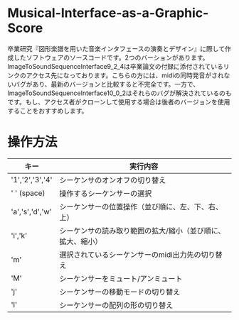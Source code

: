 # Musical-Interface-as-a-Graphic-Score

卒業研究『図形楽譜を用いた音楽インタフェースの演奏とデザイン』に際して作成したソフトウェアのソースコードです。2つのバーションがあります。ImageToSoundSequenceInterface9_2_4は卒業論文の付録に添付されているリンクのアクセス先になっております。こちらの方には、midiの同時発音がされないバグがあり、最新のバージョンと比較すると不完全です。一方で、ImageToSoundSequenceInterface10_0_2はそれらのバグが解決されているのもです。もし、アクセス者がクローンして使用する場合は後者のバージョンを使用することをおすすめします。

# 操作方法

|キー|実行内容|
| --- | --- |
| '1','2','3','4' | シーケンサのオンオフの切り替え |
| ' ' (space) | 操作するシーケンサーの選択 | 
| 'a','s','d','w' | シーケンサーの位置操作（並び順に、左、下、右、上）|
| 'i','k' | シーケンサの読み取り範囲の拡大/縮小（並び順に、拡大、縮小）|
| 'm' | 選択されているシーケンサーのmidi出力先の切り替え |
| 'M' | シーケンサーをミュート/アンミュート |
| 'j' | シーケンサーの移動モードの切り替え　|
| 'l' | シーケンサーの配列の形の切り替え |




